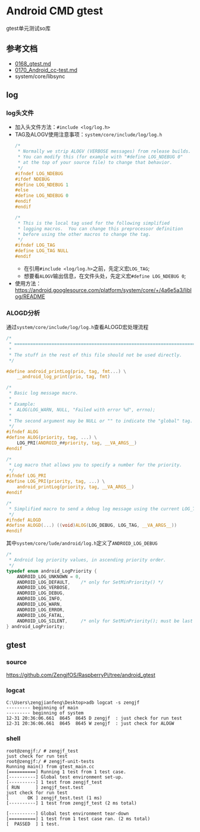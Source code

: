 # Android CMD gtest

gtest单元测试so库

## 参考文档

* [0168_gtest.md](0168_gtest.md)
* [0170_Android_cc-test.md](0170_Android_cc-test.md)
* system/core/libsync

## log

### log头文件

* 加入头文件方法：`#include <log/log.h>`
* TAG及ALOGV使用注意事项：`system/core/include/log/log.h`
  ```c
  /*
   * Normally we strip ALOGV (VERBOSE messages) from release builds.
   * You can modify this (for example with "#define LOG_NDEBUG 0"
   * at the top of your source file) to change that behavior.
   */
  #ifndef LOG_NDEBUG
  #ifdef NDEBUG
  #define LOG_NDEBUG 1
  #else
  #define LOG_NDEBUG 0
  #endif
  #endif
  
  /*
   * This is the local tag used for the following simplified
   * logging macros.  You can change this preprocessor definition
   * before using the other macros to change the tag.
   */
  #ifndef LOG_TAG
  #define LOG_TAG NULL
  #endif
  ```
  * 在引用`#include <log/log.h>`之前，先定义宏`LOG_TAG`;
  * 想要看`ALOGV`输出信息，在文件头处，先定义宏`#define LOG_NDEBUG 0`;
* 使用方法：https://android.googlesource.com/platform/system/core/+/4a6e5a3/liblog/README

### ALOGD分析

通过`system/core/include/log/log.h`查看ALOGD宏处理流程

```c
/*
 * ===========================================================================
 *
 * The stuff in the rest of this file should not be used directly.
 */

#define android_printLog(prio, tag, fmt...) \
    __android_log_print(prio, tag, fmt)

/*
 * Basic log message macro.
 *
 * Example:
 *  ALOG(LOG_WARN, NULL, "Failed with error %d", errno);
 *
 * The second argument may be NULL or "" to indicate the "global" tag.
 */
#ifndef ALOG
#define ALOG(priority, tag, ...) \
    LOG_PRI(ANDROID_##priority, tag, __VA_ARGS__)
#endif

/*
 * Log macro that allows you to specify a number for the priority.
 */
#ifndef LOG_PRI
#define LOG_PRI(priority, tag, ...) \
    android_printLog(priority, tag, __VA_ARGS__)
#endif

/*
 * Simplified macro to send a debug log message using the current LOG_TAG.
 */
#ifndef ALOGD
#define ALOGD(...) ((void)ALOG(LOG_DEBUG, LOG_TAG, __VA_ARGS__))
#endif
```

其中`system/core/lude/android/log.h`定义了`ANDROID_LOG_DEBUG`

```c
/*
 * Android log priority values, in ascending priority order.
 */
typedef enum android_LogPriority {
    ANDROID_LOG_UNKNOWN = 0,
    ANDROID_LOG_DEFAULT,    /* only for SetMinPriority() */
    ANDROID_LOG_VERBOSE,
    ANDROID_LOG_DEBUG,
    ANDROID_LOG_INFO,
    ANDROID_LOG_WARN,
    ANDROID_LOG_ERROR,
    ANDROID_LOG_FATAL,
    ANDROID_LOG_SILENT,     /* only for SetMinPriority(); must be last */
} android_LogPriority;
```

## gtest

### source

https://github.com/ZengjfOS/RaspberryPi/tree/android_gtest

### logcat

```logcat
C:\Users\zengjianfeng\Desktop>adb logcat -s zengjf
--------- beginning of main
--------- beginning of system
12-31 20:36:06.661  8645  8645 D zengjf  : just check for run test
12-31 20:36:06.661  8645  8645 W zengjf  : just check for ALOGW
```

### shell

```shell
root@zengjf:/ # zengjf_test
just check for run test
root@zengjf:/ # zengjf-unit-tests
Running main() from gtest_main.cc
[==========] Running 1 test from 1 test case.
[----------] Global test environment set-up.
[----------] 1 test from zengjf_test
[ RUN      ] zengjf_test.test
just check for run test
[       OK ] zengjf_test.test (1 ms)
[----------] 1 test from zengjf_test (2 ms total)

[----------] Global test environment tear-down
[==========] 1 test from 1 test case ran. (2 ms total)
[  PASSED  ] 1 test.
```
